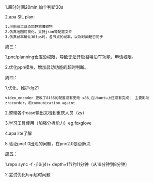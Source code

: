 1.超时时间20min,加个判断30s

2.apa SIL plan:

```
1.地图组工具添加静态障碍物
2.仿真地图可视化，支持json等配置文件
3.仿真帧率确认30fps时，各节点的帧率，以及时间是否同步
```



周三：

1.pnc/planning仓库没权限，导致无法开启召唤泊车功能，申请权限。

2.优化ppn模块，增加启动功能的超时判断。

周四：

1.优化、维护dg21

```
video_encoder 更改了8155的配置没有更改 x86,在Ubuntu上还没有完成； 主要影响zrecorder，和communication_againt
```

2.整理各个case输出文档到重庆人员（zy）

3.学习工具使用（加强分析能力）eg.foxglove

4.apa lite了解

5.验证pnc1.0出现的问题，在pnc2.0是否解决



周五：

1.repo sync -f -j16(j4)+ depth=1节约11分钟（从19分钟到8分钟）

2.尝试优化hpp超时问题